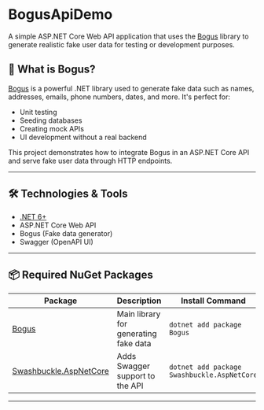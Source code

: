 # BogusApiDemo

A simple ASP.NET Core Web API application that uses the [Bogus](https://github.com/bchavez/Bogus) library to generate realistic fake user data for testing or development purposes.

## 🚀 What is Bogus?

[Bogus](https://github.com/bchavez/Bogus) is a powerful .NET library used to generate fake data such as names, addresses, emails, phone numbers, dates, and more. It's perfect for:
- Unit testing
- Seeding databases
- Creating mock APIs
- UI development without a real backend

This project demonstrates how to integrate Bogus in an ASP.NET Core API and serve fake user data through HTTP endpoints.

---

## 🛠️ Technologies & Tools

- [.NET 6+](https://dotnet.microsoft.com/)
- ASP.NET Core Web API
- Bogus (Fake data generator)
- Swagger (OpenAPI UI)

---

## 📦 Required NuGet Packages

| Package | Description | Install Command |
|--------|-------------|-----------------|
| [Bogus](https://www.nuget.org/packages/Bogus) | Main library for generating fake data | `dotnet add package Bogus` |
| [Swashbuckle.AspNetCore](https://www.nuget.org/packages/Swashbuckle.AspNetCore) | Adds Swagger support to the API | `dotnet add package Swashbuckle.AspNetCore` |

---
